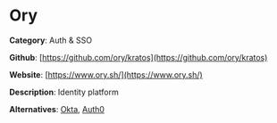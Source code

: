 
# Ory

**Category**: Auth & SSO

**Github**: [https://github.com/ory/kratos](https://github.com/ory/kratos)

**Website**: [https://www.ory.sh/](https://www.ory.sh/)

**Description**:
Identity platform

**Alternatives**: [Okta](https://okta.com/), [Auth0](https://auth0.com/)
